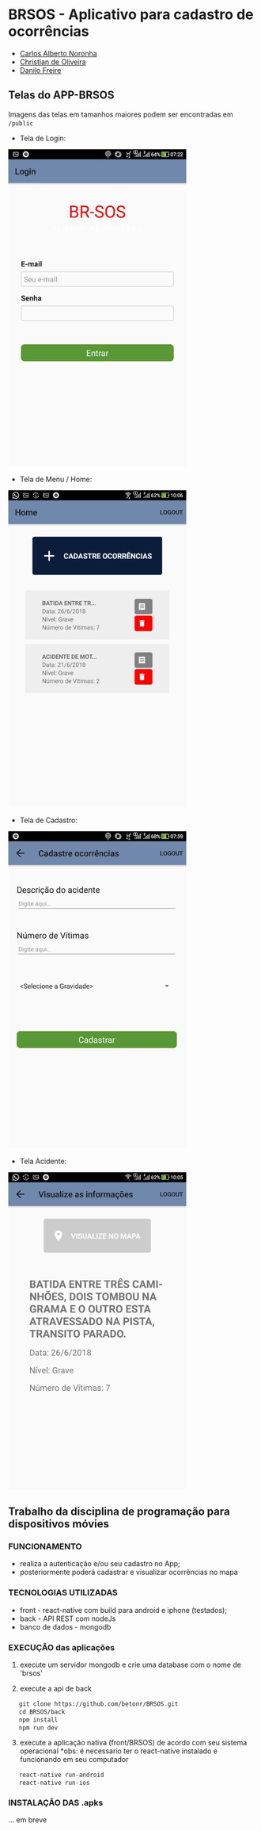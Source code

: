 # BRSOS - Aplicativo para cadastro de ocorrências
  * [Carlos Alberto Noronha](https://github.com/betonr)
  * [Christian de Oliveira](https://github.com/christiancob)
  * [Danilo Freire](https://github.com/danilocf)

## Telas do APP-BRSOS 

Imagens das telas em tamanhos maiores podem ser encontradas em `/public`

* Tela de Login:

![tela_login](https://github.com/betonr/BRSOS/blob/master/tela_login.jpeg) 

* Tela de Menu / Home:

![tela_menu](https://github.com/betonr/BRSOS/blob/master/tela_menu.jpeg)

* Tela de Cadastro:

![tela_cadastro](https://github.com/betonr/BRSOS/blob/master/tela_cadastro.jpeg)

* Tela Acidente:

![tela_listagem](https://github.com/betonr/BRSOS/blob/master/tela_listagem.jpeg)
  
## Trabalho da disciplina de programação para dispositivos móvies

### FUNCIONAMENTO
 * realiza a autenticação e/ou seu cadastro no App;
 * posteriormente poderá cadastrar e visualizar ocorrências no mapa

### TECNOLOGIAS UTILIZADAS
 * front - react-native com build para android e iphone (testados);
 * back - API REST com nodeJs
 * banco de dados - mongodb

### EXECUÇÃO das aplicações
 1) execute um servidor mongodb e crie uma database com o nome de 'brsos'

 2) execute a api de back
 ```
    git clone https://github.com/betonr/BRSOS.git
    cd BRSOS/back
    npm install
    npm run dev
 ```

 3) execute a aplicação nativa (front/BRSOS) de acordo com seu sistema operacional
 *obs: é necessario ter o react-native instalado e funcionando em seu computador
 ```
    react-native run-android
    react-native run-ios
 ```

### INSTALAÇÃO DAS .apks
 ... em breve
